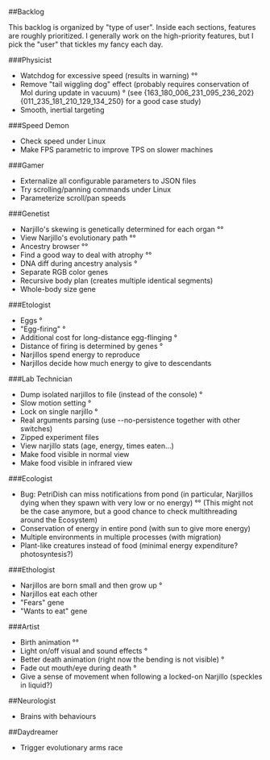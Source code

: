 ##Backlog

This backlog is organized by "type of user". Inside each sections, features are roughly prioritized.
I generally work on the high-priority features, but I pick the "user" that tickles my fancy each day.

###Physicist

* Watchdog for excessive speed (results in warning) °°
* Remove "tail wiggling dog" effect (probably requires conservation of MoI during update in vacuum) °
  (see {163_180_006_231_095_236_202}{011_235_181_210_129_134_250} for a good case study)
* Smooth, inertial targeting

###Speed Demon

* Check speed under Linux
* Make FPS parametric to improve TPS on slower machines

###Gamer

* Externalize all configurable parameters to JSON files
* Try scrolling/panning commands under Linux
* Parameterize scroll/pan speeds

###Genetist

* Narjillo's skewing is genetically determined for each organ °°
* View Narjillo's evolutionary path °°
* Ancestry browser °°
* Find a good way to deal with atrophy °°
* DNA diff during ancestry analysis °
* Separate RGB color genes
* Recursive body plan (creates multiple identical segments)
* Whole-body size gene

###Etologist

* Eggs °
* "Egg-firing" °
* Additional cost for long-distance egg-flinging °
* Distance of firing is determined by genes °
* Narjillos spend energy to reproduce
* Narjillos decide how much energy to give to descendants

###Lab Technician

* Dump isolated narjillos to file (instead of the console) °
* Slow motion setting °
* Lock on single narjillo °
* Real arguments parsing (use --no-persistence together with other switches)
* Zipped experiment files
* View narjillo stats (age, energy, times eaten...)
* Make food visible in normal view
* Make food visible in infrared view

###Ecologist

* Bug: PetriDish can miss notifications from pond (in particular, Narjillos dying when they spawn with very low or no energy) °°
  (This might not be the case anymore, but a good chance to check multithreading around the Ecosystem)
* Conservation of energy in entire pond (with sun to give more energy)
* Multiple environments in multiple processes (with migration)
* Plant-like creatures instead of food (minimal energy expenditure? photosyntesis?)

###Ethologist

* Narjillos are born small and then grow up °
* Narjillos eat each other
* "Fears" gene
* "Wants to eat" gene

###Artist

* Birth animation °°
* Light on/off visual and sound effects °
* Better death animation (right now the bending is not visible) °
* Fade out mouth/eye during death °
* Give a sense of movement when following a locked-on Narjillo (speckles in liquid?)

##Neurologist

* Brains with behaviours

##Daydreamer

* Trigger evolutionary arms race
